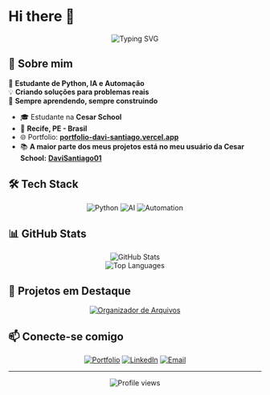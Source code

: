 # Hi there 👋

<div align="center">
  <img src="https://readme-typing-svg.herokuapp.com?font=Fira+Code&size=22&pause=1000&color=58A6FF&center=true&vCenter=true&width=500&lines=🔬+Estudante+de+Python%2C+IA+e+Automação;💡+Criando+soluções+para+problemas+reais;📌+Sempre+aprendendo%2C+sempre+construindo" alt="Typing SVG" />
</div>

## 🚀 Sobre mim

🔬 **Estudante de Python, IA e Automação**  
💡 **Criando soluções para problemas reais**  
📌 **Sempre aprendendo, sempre construindo**

- 🎓 Estudante na **Cesar School**
- 📍 **Recife, PE - Brasil**
- 🌐 Portfolio: **[portfolio-davi-santiago.vercel.app](https://portfolio-davi-santiago.vercel.app)**
- 📚 **A maior parte dos meus projetos está no meu usuário da Cesar School:** **[DaviSantiago01](https://github.com/DaviSantiago01)**

## 🛠️ Tech Stack

<div align="center">

![Python](https://img.shields.io/badge/Python-3776AB?style=for-the-badge&logo=python&logoColor=white)
![AI](https://img.shields.io/badge/AI-FF6F00?style=for-the-badge&logo=tensorflow&logoColor=white)
![Automation](https://img.shields.io/badge/Automation-2E8B57?style=for-the-badge&logo=python&logoColor=white)

</div>

## 📊 GitHub Stats

<div align="center">
  <img src="https://github-readme-stats.vercel.app/api?username=daviscpr2&show_icons=true&theme=github_dark&hide_border=true&include_all_commits=true" alt="GitHub Stats" />
</div>

<div align="center">
  <img src="https://github-readme-stats.vercel.app/api/top-langs/?username=daviscpr2&layout=compact&theme=github_dark&hide_border=true&langs_count=6" alt="Top Languages" />
</div>

## 🎯 Projetos em Destaque

<div align="center">

[![Organizador de Arquivos](https://github-readme-stats.vercel.app/api/pin/?username=daviscpr2&repo=Organizador-De-Arquivos-Py&theme=github_dark&hide_border=true)](https://github.com/daviscpr2/Organizador-De-Arquivos-Py)

</div>

## 📫 Conecte-se comigo

<div align="center">

[![Portfolio](https://img.shields.io/badge/-Portfolio-000000?style=for-the-badge&logo=vercel&logoColor=white)](https://portfolio-davi-santiago.vercel.app)
[![LinkedIn](https://img.shields.io/badge/-LinkedIn-0077B5?style=for-the-badge&logo=linkedin&logoColor=white)](https://linkedin.com/in/davi-santiago)
[![Email](https://img.shields.io/badge/-Email-D14836?style=for-the-badge&logo=gmail&logoColor=white)](mailto:daviscpr2@email.com)

</div>

---

<div align="center">
  <img src="https://komarev.com/ghpvc/?username=daviscpr2&color=58a6ff&style=flat-square&label=Profile+Views" alt="Profile views" />
</div>
